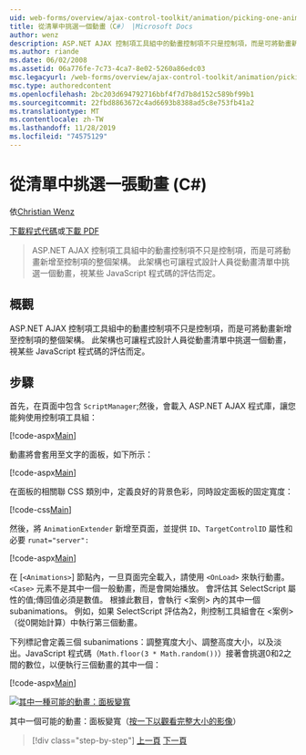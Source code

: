 ```yaml
---
uid: web-forms/overview/ajax-control-toolkit/animation/picking-one-animation-out-of-a-list-cs
title: 從清單中挑選一個動畫（C#） |Microsoft Docs
author: wenz
description: ASP.NET AJAX 控制項工具組中的動畫控制項不只是控制項，而是可將動畫新增至控制項的整個架構。 架構也 w 。
ms.author: riande
ms.date: 06/02/2008
ms.assetid: 06a776fe-7c73-4ca7-8e02-5260a86edc03
msc.legacyurl: /web-forms/overview/ajax-control-toolkit/animation/picking-one-animation-out-of-a-list-cs
msc.type: authoredcontent
ms.openlocfilehash: 2bc203d694792716bbf4f7d7b8d152c589bf99b1
ms.sourcegitcommit: 22fbd8863672c4ad6693b8388ad5c8e753fb41a2
ms.translationtype: MT
ms.contentlocale: zh-TW
ms.lasthandoff: 11/28/2019
ms.locfileid: "74575129"
---
```

# <a name="picking-one-animation-out-of-a-list-c"></a>從清單中挑選一張動畫 (C#)

依[Christian Wenz](https://github.com/wenz)

[下載程式代碼](https://download.microsoft.com/download/f/9/a/f9a26acd-8df4-4484-8a18-199e4598f411/Animation5.cs.zip)或[下載 PDF](https://download.microsoft.com/download/6/7/1/6718d452-ff89-4d3f-a90e-c74ec2d636a3/animation5CS.pdf)

> ASP.NET AJAX 控制項工具組中的動畫控制項不只是控制項，而是可將動畫新增至控制項的整個架構。 此架構也可讓程式設計人員從動畫清單中挑選一個動畫，視某些 JavaScript 程式碼的評估而定。

## <a name="overview"></a>概觀

ASP.NET AJAX 控制項工具組中的動畫控制項不只是控制項，而是可將動畫新增至控制項的整個架構。 此架構也可讓程式設計人員從動畫清單中挑選一個動畫，視某些 JavaScript 程式碼的評估而定。

## <a name="steps"></a>步驟

首先，在頁面中包含 `ScriptManager`;然後，會載入 ASP.NET AJAX 程式庫，讓您能夠使用控制項工具組：

[!code-aspx[Main](picking-one-animation-out-of-a-list-cs/samples/sample1.aspx)]

動畫將會套用至文字的面板，如下所示：

[!code-aspx[Main](picking-one-animation-out-of-a-list-cs/samples/sample2.aspx)]

在面板的相關聯 CSS 類別中，定義良好的背景色彩，同時設定面板的固定寬度：

[!code-css[Main](picking-one-animation-out-of-a-list-cs/samples/sample3.css)]

然後，將 `AnimationExtender` 新增至頁面，並提供 `ID`、`TargetControlID` 屬性和必要 `runat="server":`

[!code-aspx[Main](picking-one-animation-out-of-a-list-cs/samples/sample4.aspx)]

在 [`<Animations>`] 節點內，一旦頁面完全載入，請使用 `<OnLoad>` 來執行動畫。 `<Case>` 元素不是其中一個一般動畫，而是會開始播放。 會評估其 SelectScript 屬性的值;傳回值必須是數值。 根據此數目，會執行 &lt;案例&gt; 內的其中一個 subanimations。 例如，如果 SelectScript 評估為2，則控制工具組會在 &lt;案例&gt; （從0開始計算）中執行第三個動畫。

下列標記會定義三個 subanimations：調整寬度大小、調整高度大小，以及淡出。JavaScript 程式碼（`Math.floor(3 * Math.random())`）接著會挑選0和2之間的數位，以便執行三個動畫的其中一個：

[!code-aspx[Main](picking-one-animation-out-of-a-list-cs/samples/sample5.aspx)]

[![其中一種可能的動畫：面板變寬](picking-one-animation-out-of-a-list-cs/_static/image2.png)](picking-one-animation-out-of-a-list-cs/_static/image1.png)

其中一個可能的動畫：面板變寬（[按一下以觀看完整大小的影像](picking-one-animation-out-of-a-list-cs/_static/image3.png)）

> [!div class="step-by-step"]
> [上一頁](animation-depending-on-a-condition-cs.md)
> [下一頁](animating-in-response-to-user-interaction-cs.md)

